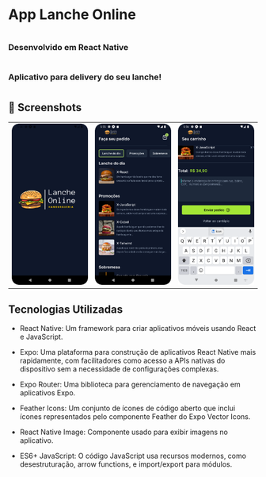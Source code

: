 # App Lanche Online
#
### Desenvolvido em React Native 
#
### Aplicativo para delivery do seu lanche!

#
## :camera_flash: Screenshots
<!-- You can add more screenshots here if you like -->

<table>
  <tr>
    <td><img src="/Screenshot_1.png" width="260"></td><td><img src="/Screenshot_2.png" width="260"></td><td><img src="/Screenshot_3.png" width="260">
  </tr>
</table>

## Tecnologias Utilizadas
* React Native: Um framework para criar aplicativos móveis usando React e JavaScript.

* Expo: Uma plataforma para construção de aplicativos React Native mais rapidamente, com facilitadores como acesso a APIs nativas do dispositivo sem a necessidade de configurações complexas.

* Expo Router: Uma biblioteca para gerenciamento de navegação em aplicativos Expo.

* Feather Icons: Um conjunto de ícones de código aberto que inclui ícones representados pelo componente Feather do Expo Vector Icons.

* React Native Image: Componente usado para exibir imagens no aplicativo.

* ES6+ JavaScript: O código JavaScript usa recursos modernos, como desestruturação, arrow functions, e import/export para módulos.
